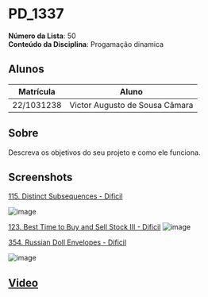 # PD_1337

**Número da Lista**: 50<br>
**Conteúdo da Disciplina**: Progamação dinamica<br>

## Alunos
|Matrícula | Aluno |
| -- | -- |
| 22/1031238  |  Victor Augusto de Sousa Câmara |

## Sobre 
Descreva os objetivos do seu projeto e como ele funciona. 

## Screenshots

[115. Distinct Subsequences - Dificil](https://leetcode.com/problems/distinct-subsequences/description/)

![image](https://github.com/user-attachments/assets/251c6ac9-0ea1-4cb1-9295-7f3749913e88)

[123. Best Time to Buy and Sell Stock III - Dificil](https://leetcode.com/problems/best-time-to-buy-and-sell-stock-iii/description/)
![image](https://github.com/user-attachments/assets/d106adbc-7524-42bc-80aa-4b23b0f2a706)

[354. Russian Doll Envelopes - Dificil](https://leetcode.com/problems/russian-doll-envelopes/description/)

![image](https://github.com/user-attachments/assets/2b94fd98-2139-445c-9e6b-2ba0b7724155)



## [Video ](https://drive.google.com/drive/u/1/folders/1WbYK_azJAX4rK9fLC8vdXi2IMdrVC1ic)




